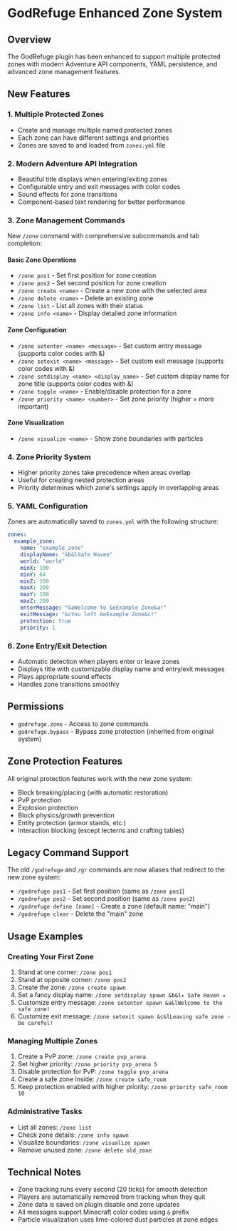 # GodRefuge Enhanced Zone System

## Overview
The GodRefuge plugin has been enhanced to support multiple protected zones with modern Adventure API components, YAML persistence, and advanced zone management features.

## New Features

### 1. Multiple Protected Zones
- Create and manage multiple named protected zones
- Each zone can have different settings and priorities
- Zones are saved to and loaded from `zones.yml` file

### 2. Modern Adventure API Integration
- Beautiful title displays when entering/exiting zones
- Configurable entry and exit messages with color codes
- Sound effects for zone transitions
- Component-based text rendering for better performance

### 3. Zone Management Commands
New `/zone` command with comprehensive subcommands and tab completion:

#### Basic Zone Operations
- `/zone pos1` - Set first position for zone creation
- `/zone pos2` - Set second position for zone creation
- `/zone create <name>` - Create a new zone with the selected area
- `/zone delete <name>` - Delete an existing zone
- `/zone list` - List all zones with their status
- `/zone info <name>` - Display detailed zone information

#### Zone Configuration
- `/zone setenter <name> <message>` - Set custom entry message (supports color codes with &)
- `/zone setexit <name> <message>` - Set custom exit message (supports color codes with &)
- `/zone setdisplay <name> <display_name>` - Set custom display name for zone title (supports color codes with &)
- `/zone toggle <name>` - Enable/disable protection for a zone
- `/zone priority <name> <number>` - Set zone priority (higher = more important)

#### Zone Visualization
- `/zone visualize <name>` - Show zone boundaries with particles

### 4. Zone Priority System
- Higher priority zones take precedence when areas overlap
- Useful for creating nested protection areas
- Priority determines which zone's settings apply in overlapping areas

### 5. YAML Configuration
Zones are automatically saved to `zones.yml` with the following structure:
```yaml
zones:
  example_zone:
    name: "example_zone"
    displayName: "&b&lSafe Haven"
    world: "world"
    minX: 100
    minY: 64
    minZ: 100
    maxX: 200
    maxY: 100
    maxZ: 200
    enterMessage: "&aWelcome to &eExample Zone&a!"
    exitMessage: "&cYou left &eExample Zone&c!"
    protection: true
    priority: 1
```

### 6. Zone Entry/Exit Detection
- Automatic detection when players enter or leave zones
- Displays title with customizable display name and entry/exit messages
- Plays appropriate sound effects
- Handles zone transitions smoothly

## Permissions
- `godrefuge.zone` - Access to zone commands
- `godrefuge.bypass` - Bypass zone protection (inherited from original system)

## Zone Protection Features
All original protection features work with the new zone system:
- Block breaking/placing (with automatic restoration)
- PvP protection
- Explosion protection
- Block physics/growth prevention
- Entity protection (armor stands, etc.)
- Interaction blocking (except lecterns and crafting tables)

## Legacy Command Support
The old `/godrefuge` and `/gr` commands are now aliases that redirect to the new zone system:
- `/godrefuge pos1` - Set first position (same as `/zone pos1`)
- `/godrefuge pos2` - Set second position (same as `/zone pos2`)
- `/godrefuge define [name]` - Create a zone (default name: "main")
- `/godrefuge clear` - Delete the "main" zone

## Usage Examples

### Creating Your First Zone
1. Stand at one corner: `/zone pos1`
2. Stand at opposite corner: `/zone pos2`
3. Create the zone: `/zone create spawn`
4. Set a fancy display name: `/zone setdisplay spawn &b&l✦ Safe Haven ✦`
5. Customize entry message: `/zone setenter spawn &a&lWelcome to the safe zone!`
6. Customize exit message: `/zone setexit spawn &c&lLeaving safe zone - be careful!`

### Managing Multiple Zones
1. Create a PvP zone: `/zone create pvp_arena`
2. Set higher priority: `/zone priority pvp_arena 5`
3. Disable protection for PvP: `/zone toggle pvp_arena`
4. Create a safe zone inside: `/zone create safe_room`
5. Keep protection enabled with higher priority: `/zone priority safe_room 10`

### Administrative Tasks
- List all zones: `/zone list`
- Check zone details: `/zone info spawn`
- Visualize boundaries: `/zone visualize spawn`
- Remove unused zone: `/zone delete old_zone`

## Technical Notes
- Zone tracking runs every second (20 ticks) for smooth detection
- Players are automatically removed from tracking when they quit
- Zone data is saved on plugin disable and zone updates
- All messages support Minecraft color codes using `&` prefix
- Particle visualization uses lime-colored dust particles at zone edges